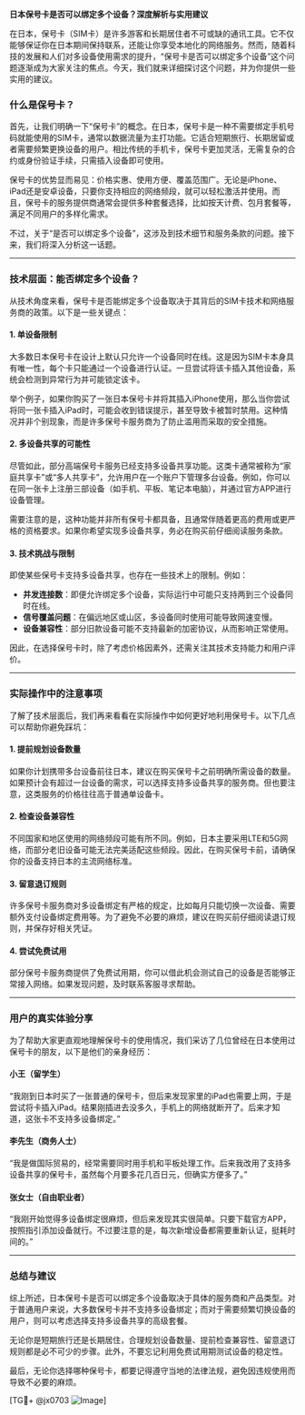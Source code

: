 **日本保号卡是否可以绑定多个设备？深度解析与实用建议**

在日本，保号卡（SIM卡）是许多游客和长期居住者不可或缺的通讯工具。它不仅能够保证你在日本期间保持联系，还能让你享受本地化的网络服务。然而，随着科技的发展和人们对多设备使用需求的提升，“保号卡是否可以绑定多个设备”这个问题逐渐成为大家关注的焦点。今天，我们就来详细探讨这个问题，并为你提供一些实用的建议。

### 什么是保号卡？

首先，让我们明确一下“保号卡”的概念。在日本，保号卡是一种不需要绑定手机号码就能使用的SIM卡，通常以数据流量为主打功能。它适合短期旅行、长期居留或者需要频繁更换设备的用户。相比传统的手机卡，保号卡更加灵活，无需复杂的合约或身份验证手续，只需插入设备即可使用。

保号卡的优势显而易见：价格实惠、使用方便、覆盖范围广。无论是iPhone、iPad还是安卓设备，只要你支持相应的网络频段，就可以轻松激活并使用。而且，保号卡的服务提供商通常会提供多种套餐选择，比如按天计费、包月套餐等，满足不同用户的多样化需求。

不过，关于“是否可以绑定多个设备”，这涉及到技术细节和服务条款的问题。接下来，我们将深入分析这一话题。

---

### 技术层面：能否绑定多个设备？

从技术角度来看，保号卡是否能绑定多个设备取决于其背后的SIM卡技术和网络服务商的政策。以下是一些关键点：

#### 1. **单设备限制**
大多数日本保号卡在设计上默认只允许一个设备同时在线。这是因为SIM卡本身具有唯一性，每个卡只能通过一个设备进行认证。一旦尝试将该卡插入其他设备，系统会检测到异常行为并可能锁定该卡。

举个例子，如果你购买了一张日本保号卡并将其插入iPhone使用，那么当你尝试将同一张卡插入iPad时，可能会收到错误提示，甚至导致卡被暂时禁用。这种情况并非个别现象，而是许多保号卡服务商为了防止滥用而采取的安全措施。

#### 2. **多设备共享的可能性**
尽管如此，部分高端保号卡服务已经支持多设备共享功能。这类卡通常被称为“家庭共享卡”或“多人共享卡”，允许用户在一个账户下管理多台设备。例如，你可以在同一张卡上注册三部设备（如手机、平板、笔记本电脑），并通过官方APP进行设备管理。

需要注意的是，这种功能并非所有保号卡都具备，且通常伴随着更高的费用或更严格的资格要求。如果你希望实现多设备共享，务必在购买前仔细阅读服务条款。

#### 3. **技术挑战与限制**
即使某些保号卡支持多设备共享，也存在一些技术上的限制。例如：
- **并发连接数**：即便允许绑定多个设备，实际运行中可能只支持两到三个设备同时在线。
- **信号覆盖问题**：在偏远地区或山区，多设备同时使用可能导致网速变慢。
- **设备兼容性**：部分旧款设备可能不支持最新的加密协议，从而影响正常使用。

因此，在选择保号卡时，除了考虑价格因素外，还需关注其技术支持能力和用户评价。

---

### 实际操作中的注意事项

了解了技术层面后，我们再来看看在实际操作中如何更好地利用保号卡。以下几点可以帮助你避免踩坑：

#### 1. **提前规划设备数量**
如果你计划携带多台设备前往日本，建议在购买保号卡之前明确所需设备的数量。如果预计会有超过一台设备的需求，可以选择支持多设备共享的服务商。但也要注意，这类服务的价格往往高于普通单设备卡。

#### 2. **检查设备兼容性**
不同国家和地区使用的网络频段可能有所不同。例如，日本主要采用LTE和5G网络，而部分老旧设备可能无法完美适配这些频段。因此，在购买保号卡前，请确保你的设备支持日本的主流网络标准。

#### 3. **留意退订规则**
许多保号卡服务商对多设备绑定有严格的规定，比如每月只能切换一次设备、需要额外支付设备绑定费用等。为了避免不必要的麻烦，建议在购买前仔细阅读退订规则，并保存好相关凭证。

#### 4. **尝试免费试用**
部分保号卡服务商提供了免费试用期，你可以借此机会测试自己的设备是否能够正常接入网络。如果发现问题，及时联系客服寻求帮助。

---

### 用户的真实体验分享

为了帮助大家更直观地理解保号卡的使用情况，我们采访了几位曾经在日本使用过保号卡的朋友，以下是他们的亲身经历：

#### 小王（留学生）
“我刚到日本时买了一张普通的保号卡，但后来发现家里的iPad也需要上网，于是尝试将卡插入iPad。结果刚插进去没多久，手机上的网络就断开了。后来才知道，这张卡不支持多设备绑定。”

#### 李先生（商务人士）
“我是做国际贸易的，经常需要同时用手机和平板处理工作。后来我改用了支持多设备共享的保号卡，虽然每个月要多花几百日元，但确实方便多了。”

#### 张女士（自由职业者）
“我刚开始觉得多设备绑定很麻烦，但后来发现其实很简单。只要下载官方APP，按照指引添加设备就行。不过要注意的是，每次新增设备都需要重新认证，挺耗时间的。”

---

### 总结与建议

综上所述，日本保号卡是否可以绑定多个设备取决于具体的服务商和产品类型。对于普通用户来说，大多数保号卡并不支持多设备绑定；而对于需要频繁切换设备的用户，则可以考虑选择支持多设备共享的高级套餐。

无论你是短期旅行还是长期居住，合理规划设备数量、提前检查兼容性、留意退订规则都是必不可少的步骤。此外，不要忘记利用免费试用期测试设备的稳定性。

最后，无论你选择哪种保号卡，都要记得遵守当地的法律法规，避免因违规使用而导致不必要的麻烦。

[TG💪+ @jx0703 ![Image](https://github.com/user-attachments/assets/dbca1d08-cadb-493c-b0ec-ad6f7a83f270)]